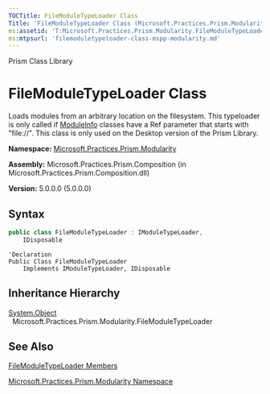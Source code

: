 ```yaml
---
TOCTitle: FileModuleTypeLoader Class
Title: 'FileModuleTypeLoader Class (Microsoft.Practices.Prism.Modularity)'
ms:assetid: 'T:Microsoft.Practices.Prism.Modularity.FileModuleTypeLoader'
ms:mtpsurl: 'filemoduletypeloader-class-mspp-modularity.md'
---
```


Prism Class Library

FileModuleTypeLoader Class
==========================

Loads modules from an arbitrary location on the filesystem. This typeloader is only called if [ModuleInfo](moduleinfo-class-mspp-modularity.md) classes have a Ref parameter that starts with "file://". This class is only used on the Desktop version of the Prism Library.

**Namespace:** [Microsoft.Practices.Prism.Modularity](mspp-modularity-namespace.md)

**Assembly:** Microsoft.Practices.Prism.Composition (in Microsoft.Practices.Prism.Composition.dll)

**Version:** 5.0.0.0 (5.0.0.0)


## Syntax


```C#
public class FileModuleTypeLoader : IModuleTypeLoader, 
	IDisposable
```
```VB
'Declaration
Public Class FileModuleTypeLoader
	Implements IModuleTypeLoader, IDisposable
```

Inheritance Hierarchy
---------------------

<span id="familyToggle"></span>[System.Object](http://msdn.microsoft.com/en-us/library/e5kfa45b)
  Microsoft.Practices.Prism.Modularity.FileModuleTypeLoader

See Also
--------


[FileModuleTypeLoader Members](filemoduletypeloader-members-mspp-modularity.md)

[Microsoft.Practices.Prism.Modularity Namespace](mspp-modularity-namespace.md)
